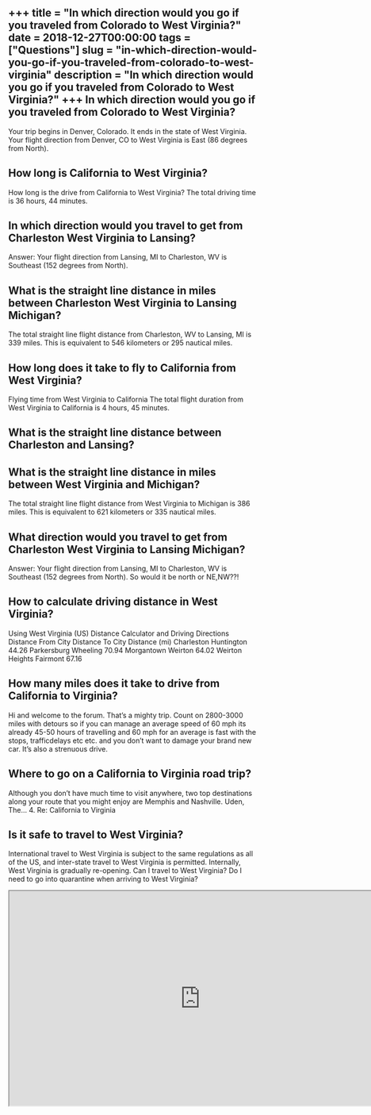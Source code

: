 +++
title = "In which direction would you go if you traveled from Colorado to West Virginia?"
date = 2018-12-27T00:00:00
tags = ["Questions"]
slug = "in-which-direction-would-you-go-if-you-traveled-from-colorado-to-west-virginia"
description = "In which direction would you go if you traveled from Colorado to West Virginia?"
+++
In which direction would you go if you traveled from Colorado to West Virginia?
-------------------------------------------------------------------------------

Your trip begins in Denver, Colorado. It ends in the state of West Virginia. Your flight direction from Denver, CO to West Virginia is East (86 degrees from North).

How long is California to West Virginia?
----------------------------------------

How long is the drive from California to West Virginia? The total driving time is 36 hours, 44 minutes.

In which direction would you travel to get from Charleston West Virginia to Lansing?
------------------------------------------------------------------------------------

Answer: Your flight direction from Lansing, MI to Charleston, WV is Southeast (152 degrees from North).

What is the straight line distance in miles between Charleston West Virginia to Lansing Michigan?
-------------------------------------------------------------------------------------------------

The total straight line flight distance from Charleston, WV to Lansing, MI is 339 miles. This is equivalent to 546 kilometers or 295 nautical miles.

How long does it take to fly to California from West Virginia?
--------------------------------------------------------------

Flying time from West Virginia to California The total flight duration from West Virginia to California is 4 hours, 45 minutes.

What is the straight line distance between Charleston and Lansing?
------------------------------------------------------------------

What is the straight line distance in miles between West Virginia and Michigan?
-------------------------------------------------------------------------------

The total straight line flight distance from West Virginia to Michigan is 386 miles. This is equivalent to 621 kilometers or 335 nautical miles.

What direction would you travel to get from Charleston West Virginia to Lansing Michigan?
-----------------------------------------------------------------------------------------

Answer: Your flight direction from Lansing, MI to Charleston, WV is Southeast (152 degrees from North). So would it be north or NE,NW??!

How to calculate driving distance in West Virginia?
---------------------------------------------------

Using West Virginia (US) Distance Calculator and Driving Directions Distance From City Distance To City Distance (mi) Charleston Huntington 44.26 Parkersburg Wheeling 70.94 Morgantown Weirton 64.02 Weirton Heights Fairmont 67.16

How many miles does it take to drive from California to Virginia?
-----------------------------------------------------------------

Hi and welcome to the forum. That’s a mighty trip. Count on 2800-3000 miles with detours so if you can manage an average speed of 60 mph its already 45-50 hours of travelling and 60 mph for an average is fast with the stops, trafficdelays etc etc. and you don’t want to damage your brand new car. It’s also a strenuous drive.

Where to go on a California to Virginia road trip?
--------------------------------------------------

Although you don’t have much time to visit anywhere, two top destinations along your route that you might enjoy are Memphis and Nashville. Uden, The… 4. Re: California to Virginia

Is it safe to travel to West Virginia?
--------------------------------------

International travel to West Virginia is subject to the same regulations as all of the US, and inter-state travel to West Virginia is permitted. Internally, West Virginia is gradually re-opening. Can I travel to West Virginia? Do I need to go into quarantine when arriving to West Virginia?

<iframe allow="accelerometer; autoplay; clipboard-write; encrypted-media; gyroscope; picture-in-picture" allowfullscreen="" class="__youtube_prefs__  epyt-is-override  no-lazyload" data-no-lazy="1" data-origheight="433" data-origwidth="770" data-skipgform_ajax_framebjll="" height="433" id="_ytid_54641" loading="lazy" src="https://www.youtube.com/embed/eDT12iv4ZgU?enablejsapi=1&autoplay=0&cc_load_policy=0&cc_lang_pref=&iv_load_policy=1&loop=0&modestbranding=0&rel=1&fs=1&playsinline=0&autohide=2&theme=dark&color=red&controls=1&" title="YouTube player" width="770"></iframe>